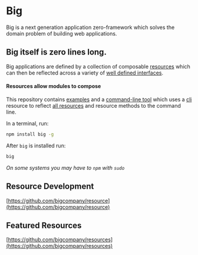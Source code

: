 # Big

Big is a next generation application zero-framework which solves the domain problem of building web applications. 

## Big itself is zero lines long. 

Big applications are defined by a collection of composable [resources](http://github.com/bigcompany/resource) which can then be reflected across a variety of [well defined interfaces](http://github.com/bigcompany/resources).

#### Resources allow modules to compose

This repository contains [examples](https://github.com/bigcompany/big/tree/master/examples) and a [command-line tool](https://github.com/bigcompany/big/blob/master/bin/big) which uses a [cli](https://github.com/bigcompany/resources/tree/master/cli) resource to reflect [all resources](http://github.com/bigcompany/resources) and resource methods to the command line.

In a terminal, run:

```bash
npm install big -g
```

After `big` is installed run:

```bash
big
```

*On some systems you may have to `npm` with `sudo`*

## Resource Development

[https://github.com/bigcompany/resource](https://github.com/bigcompany/resource)

## Featured Resources

[https://github.com/bigcompany/resources](https://github.com/bigcompany/resources)